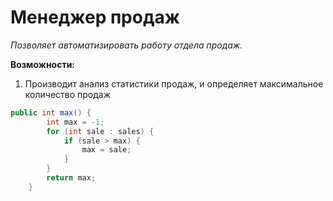 # Менеджер продаж

*Позволяет автоматизировать работу отдела продаж.*

**Возможности:**

1. Производит анализ статистики продаж, 
и определяет максимальное количество продаж

```java
public int max() {
        int max = -1;
        for (int sale : sales) {
            if (sale > max) {
                max = sale;
            }
        }
        return max;
    }
```





